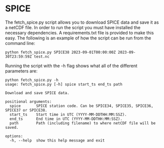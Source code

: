 # SPICE

The fetch_spice.py script allows you to download SPICE data and save it as a netCDF file. In order to run the script you must have installed the necessary dependencies. A requirements.txt file is provided to make this easy. The following is an example of how the script can be run from the command line:

`python fetch_spice.py SPICE38 2023-09-01T00:00:00Z 2023-09-30T23:59:59Z test.nc`

Running the script with the -h flag shows what all of the different parameters are:
```
python fetch_spice.py -h
usage: fetch_spice.py [-h] spice start_ts end_ts path

Download and save SPICE data.

positional arguments:
  spice       SPICE station code. Can be SPICE34, SPICE35, SPICE36, SPICE37 or SPICE38.
  start_ts    Start time in UTC (YYYY-MM-DDTHH:MM:SSZ).
  end_ts      End time in UTC (YYYY-MM-DDTHH:MM:SSZ).
  path        Path (including filename) to where netCDF file will be saved.

options:
  -h, --help  show this help message and exit
```
